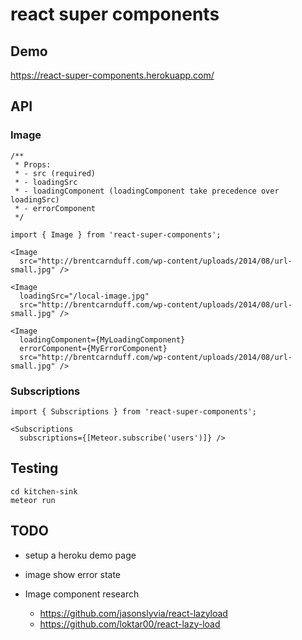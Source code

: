 # react super components

## Demo
https://react-super-components.herokuapp.com/

## API

### Image
```
/**
 * Props:
 * - src (required)
 * - loadingSrc
 * - loadingComponent (loadingComponent take precedence over loadingSrc)
 * - errorComponent
 */

import { Image } from 'react-super-components';

<Image
  src="http://brentcarnduff.com/wp-content/uploads/2014/08/url-small.jpg" />

<Image
  loadingSrc="/local-image.jpg"
  src="http://brentcarnduff.com/wp-content/uploads/2014/08/url-small.jpg" />

<Image
  loadingComponent={MyLoadingComponent}
  errorComponent={MyErrorComponent}
  src="http://brentcarnduff.com/wp-content/uploads/2014/08/url-small.jpg" />
```

### Subscriptions
```
import { Subscriptions } from 'react-super-components';

<Subscriptions
  subscriptions={[Meteor.subscribe('users')]} />
```

## Testing
```
cd kitchen-sink
meteor run
```

## TODO
- setup a heroku demo page
- image show error state

- Image component research
  - https://github.com/jasonslyvia/react-lazyload
  - https://github.com/loktar00/react-lazy-load
